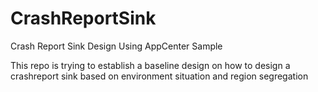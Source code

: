# CrashReportSink
Crash Report Sink Design Using AppCenter Sample

This repo is trying to establish a baseline design  on how to design a crashreport sink based on environment situation and region segregation

